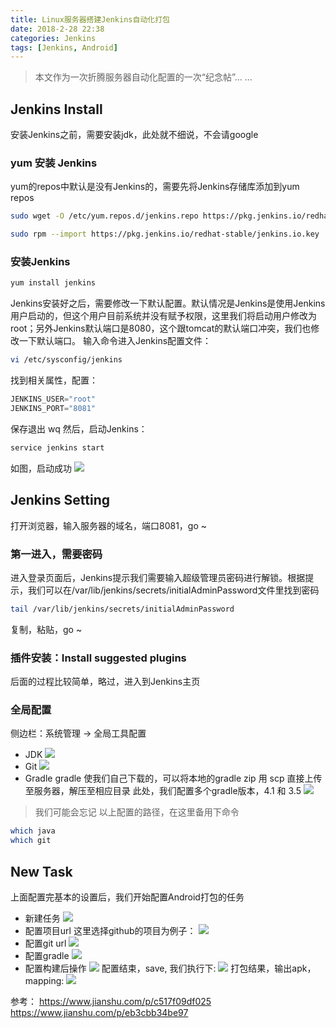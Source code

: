 ```yaml
---
title: Linux服务器搭建Jenkins自动化打包
date: 2018-2-28 22:38
categories: Jenkins
tags: [Jenkins, Android]
---
```

> 本文作为一次折腾服务器自动化配置的一次“纪念帖”... ...

## Jenkins Install 
安装Jenkins之前，需要安装jdk，此处就不细说，不会请google
### yum 安装 Jenkins
yum的repos中默认是没有Jenkins的，需要先将Jenkins存储库添加到yum repos
```bash
sudo wget -O /etc/yum.repos.d/jenkins.repo https://pkg.jenkins.io/redhat-stable/jenkins.repo

sudo rpm --import https://pkg.jenkins.io/redhat-stable/jenkins.io.key
```
### 安装Jenkins
```bash
yum install jenkins
```
Jenkins安装好之后，需要修改一下默认配置。默认情况是Jenkins是使用Jenkins用户启动的，但这个用户目前系统并没有赋予权限，这里我们将启动用户修改为root；另外Jenkins默认端口是8080，这个跟tomcat的默认端口冲突，我们也修改一下默认端口。
输入命令进入Jenkins配置文件：
```bash
vi /etc/sysconfig/jenkins
```
找到相关属性，配置：
```python
JENKINS_USER="root"
JENKINS_PORT="8081"
```
保存退出 wq
然后，启动Jenkins：
```bash
service jenkins start
```
如图，启动成功
![](https://canyifenglin-1258849639.cos.ap-beijing.myqcloud.com/blog/files/jenkins1.png)

## Jenkins Setting
打开浏览器，输入服务器的域名，端口8081，go ~
### 第一进入，需要密码
进入登录页面后，Jenkins提示我们需要输入超级管理员密码进行解锁。根据提示，我们可以在/var/lib/jenkins/secrets/initialAdminPassword文件里找到密码 
```bash
tail /var/lib/jenkins/secrets/initialAdminPassword
```
复制，粘贴，go ~
### 插件安装：Install suggested plugins
后面的过程比较简单，略过，进入到Jenkins主页
### 全局配置
侧边栏：系统管理 -> 全局工具配置
* JDK
![](https://canyifenglin-1258849639.cos.ap-beijing.myqcloud.com/blog/files/jenkins2.png)
* Git
![](https://canyifenglin-1258849639.cos.ap-beijing.myqcloud.com/blog/files/jenkins3.png)
* Gradle
gradle 使我们自己下载的，可以将本地的gradle zip 用 scp 直接上传至服务器，解压至相应目录
此处，我们配置多个gradle版本，4.1 和 3.5
![](https://canyifenglin-1258849639.cos.ap-beijing.myqcloud.com/blog/files/jenkins4.png)

> 我们可能会忘记 以上配置的路径，在这里备用下命令

```bash
which java
which git
```
## New Task
上面配置完基本的设置后，我们开始配置Android打包的任务
* 新建任务
![](https://canyifenglin-1258849639.cos.ap-beijing.myqcloud.com/blog/files/jenkins5.png)
* 配置项目url
这里选择github的项目为例子：
![](https://canyifenglin-1258849639.cos.ap-beijing.myqcloud.com/blog/files/jenkins6.png)
* 配置git url
![](https://canyifenglin-1258849639.cos.ap-beijing.myqcloud.com/blog/files/jenkins7.png)
* 配置gradle
![](https://canyifenglin-1258849639.cos.ap-beijing.myqcloud.com/blog/files/jenkins8.png)
* 配置构建后操作
![](https://canyifenglin-1258849639.cos.ap-beijing.myqcloud.com/blog/files/jenkins9.png)
配置结束，save, 我们执行下:
![](https://canyifenglin-1258849639.cos.ap-beijing.myqcloud.com/blog/files/jenkins10.png)
打包结果，输出apk，mapping:
![](https://canyifenglin-1258849639.cos.ap-beijing.myqcloud.com/blog/files/jenkins11.png)

参考：
https://www.jianshu.com/p/c517f09df025
https://www.jianshu.com/p/eb3cbb34be97